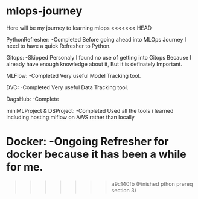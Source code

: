 # mlops-journey
Here will be my journey to learning mlops
<<<<<<< HEAD

PythonRefresher: -Completed
        Before going ahead into MLOps Journey I need to have a quick Refresher to Python.

Gitops: -Skipped
        Personaly I found no use of getting into Gitops Because I already have enough knowledge about it, But it is definately Important.

MLFlow: -Completed
        Very useful Model Tracking tool.

DVC: -Completed 
        Very useful Data Tracking tool.

DagsHub: -Complete

miniMLProject & DSProject: -Completed 
        Used all the tools i learned including hosting mlflow on AWS rather than locally

Docker: -Ongoing
        Refresher for docker because it has been a while for me.
=======
>>>>>>> a9c140fb (Finished pthon prereq section 3)
